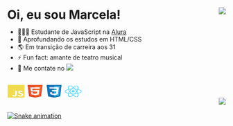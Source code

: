 #

<img align='right' src="https://github-readme-stats.vercel.app/api?username=marcelarodrigues&show_icons=true&theme=gruvbox_light&include_all_commits=true&count_private=true"/>

<h1 style="display: inline""> Oi, eu sou Marcela! </h1> 

- 👩🏻‍🎓 Estudante de JavaScript na <a href="https://www.alura.com.br/">Alura</a>
- 💾 Aprofundando os estudos em HTML/CSS
- 🌎 Em transição de carreira aos 31
- ⚡ Fun fact: amante de teatro musical
- 💬 Me contate no <a href="https://www.linkedin.com/in/marcela-rodrigues-operacoes/" target="_blank"><img src="https://img.shields.io/badge/-LinkedIn-%230077B5?style=for-the-badge&logo=linkedin&logoColor=white" target="_blank"></a> 

##

<!--

<div align="right">
  <a href="https://github.com/marcelarodrigues">
  <img height="180em" src="https://github-readme-stats.vercel.app/api?username=marcelarodrigues&show_icons=true&theme=dark&include_all_commits=true&count_private=true"/>
</div>
-->
  
<div style="display: inline-block">
  <img align="center" alt="Ma-Js" height="30" width="40" src="https://raw.githubusercontent.com/devicons/devicon/master/icons/javascript/javascript-plain.svg">
  <img align="center" alt="Ma-HTML" height="30" width="40" src="https://raw.githubusercontent.com/devicons/devicon/master/icons/html5/html5-original.svg">
  <img align="center" alt="Ma-CSS" height="30" width="40" src="https://raw.githubusercontent.com/devicons/devicon/master/icons/css3/css3-original.svg">
  <img align="center" alt="Ma-React" height="30" width="40" src="https://raw.githubusercontent.com/devicons/devicon/master/icons/react/react-original.svg">
</div>

<div align="right">
  <a href="https://github.com/marcelarodrigues">
  <img height="180em" src="https://github-readme-stats.vercel.app/api/top-langs/?username=marcelarodrigues&layout=compact&langs_count=7&theme=gruvbox_light"/>
</div>

<div> 
  
  ![Snake animation](https://github.com/marcelarodrigues/marcelarodrigues/blob/output/github-contribution-grid-snake.svg)

</div>
